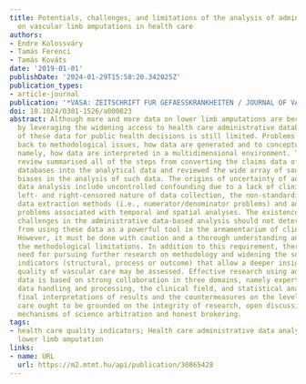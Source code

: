 ```yaml
---
title: Potentials, challenges, and limitations of the analysis of administrative data
  on vascular limb amputations in health care
authors:
- Endre Kolossváry
- Tamás Ferenci
- Tamás Kováts
date: '2019-01-01'
publishDate: '2024-01-29T15:58:20.342025Z'
publication_types:
- article-journal
publication: '*VASA: ZEITSCHRIFT FUR GEFAESSKRANKHEITEN / JOURNAL OF VASCULAR DISEASES*'
doi: 10.1024/0301-1526/a000823
abstract: Although more and more data on lower limb amputations are becoming available
  by leveraging the widening access to health care administrative databases, the applicability
  of these data for public health decisions is still limited. Problems can be traced
  back to methodological issues, how data are generated and to conceptual issues,
  namely, how data are interpreted in a multidimensional environment. The present
  review summarised all of the steps from converting the claims data of administrative
  databases into the analytical data and reviewed the wide array of sources of potential
  biases in the analysis of such data. The origins of uncertainty of administrative
  data analysis include uncontrolled confounding due to a lack of clinical data, the
  left- and right-censored nature of data collection, the non-standardized diagnosis/procedure-based
  data extraction methods (i.e., numerator/denominator problems) and additional methodological
  problems associated with temporal and spatial analyses. The existence of these methodological
  challenges in the administrative data-based analysis should not deter the analysts
  from using these data as a powerful tool in the armamentarium of clinical research.
  However, it must be done with caution and a thorough understanding and respect of
  the methodological limitations. In addition to this requirement, there is a profound
  need for pursuing further research on methodology and widening the search for other
  indicators (structural, process or outcome) that allow a deeper insight how the
  quality of vascular care may be assessed. Effective research using administrative
  data is based on strong collaboration in three domains, namely expertise in claims
  data handling and processing, the clinical field, and statistical analysis. The
  final interpretations of results and the countermeasures on the level of vascular
  care ought to be grounded on the integrity of research, open discussions and institutionalized
  mechanisms of science arbitration and honest brokering.
tags:
- health care quality indicators; Health care administrative data analysis; vascular
  lower limb amputation
links:
- name: URL
  url: https://m2.mtmt.hu/api/publication/30865428
---
```

